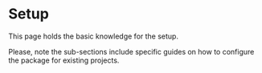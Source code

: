 
# Setup

This page holds the basic knowledge for the setup.

Please, note the sub-sections include specific guides on how to configure the package for existing projects.

